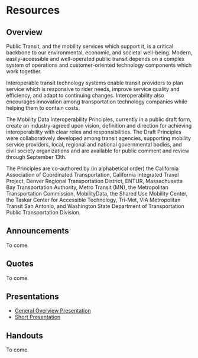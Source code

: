 # Resources

## Overview

Public Transit, and the mobility services which support it, is a critical backbone to our environmental, economic, and societal well-being.  Modern, easily-accessible and well-operated public transit depends on a complex system of operations and customer-oriented technology components which work together.  

Interoperable transit technology systems enable transit providers to plan service which is responsive to rider needs, improve service quality and efficiency, and adapt to continuing changes.  Interoperability also encourages innovation among transportation technology companies while helping them to contain costs.

The Mobility Data Interoperability Principles, currently in a public draft form, create an industry-agreed upon vision, definition and direction for achieving interoperability with clear roles and responsibilities.  The Draft Principles were collaboratively developed among transit agencies, supporting mobility service providers, local, regional and national governmental bodies, and civil society organizations and are available for public comment and review through September 13th.  

The Principles are co-authored by (in alphabetical order) the California Association of Coordinated Transportation, California Integrated Travel Project, Denver Regional Transportation District,  ENTUR, Massachusetts Bay Transportation Authority, Metro Transit (MN), the Metropolitan Transportation Commission, MobilityData, the Shared Use Mobility Center, the Taskar Center for Accessible Technology, Tri-Met, VIA Metropolitan Transit San Antonio, and Washington State Department of Transportation Public Transportation Division.  

## Announcements

To come.

## Quotes

To come.

## Presentations

- [General Overview Presentation](https://docs.google.com/presentation/d/19tGKS7IE2L70pr51QoVsDpjfMvihH4-6QyT1P0xtNDE/edit?usp=sharing)  
- [Short Presentation](https://docs.google.com/presentation/d/1dJ4_z4XBpPzZp8eE-2JWvT1l8F0qkB0m67mVuogUI2k/edit?usp=sharing)  

## Handouts

To come.
